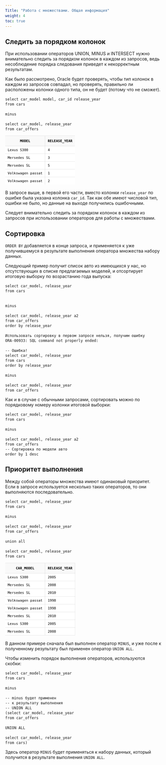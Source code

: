 ```yaml
---
Title: "Работа с множествами. Общая информация"
weight: 4
toc: true
---
```


## Следить за порядком колонок

При использовании операторов UNION, MINUS и INTERSECT нужно внимательно
следить за порядком колонок в каждом из запросов, ведь несоблюдение
порядка следования приведет к некорректным результатам.

Как было рассмотрено, Oracle будет проверять, чтобы тип колонок в каждом
из запросов совпадал, но проверять, правильно ли расположены колонки
одного типа, он не будет (потому что не сможет).

    select car_model model, car_id release_year
    from cars

    minus

    select car_model, release_year
    from car_offers

![](/img/7_unions/col_order_with_error.png)

В запросе выше, в первой его части, вместо колонки `release_year` по
ошибке была указана колонка `car_id`. Так как обе имеют числовой тип,
ошибки не было, но данные на выходе получились ошибочными.

Следует внимательно следить за порядком колонок в каждом из запросов при
использовании операторов для работы с множествами.

## Сортировка

`ORDER BY` добавляется в конце запроса, и применяется к уже
получившемуся в результате выполнения оператора множества набору данных.

Следующий пример получит список авто из имеющихся у нас, но
отсутствующих в списке предлагаемых моделей, и отсортирует итоговую
выборку по возрастанию года выпуска:

    select car_model, release_year
    from cars


    minus

    select car_model, release_year a2
    from car_offers
    order by release_year

    Использовать сортировку в первом запросе нельзя, получим ошибку
    ORA-00933: SQL command not properly ended:

    -- Ошибка!
    select car_model, release_year
    from cars
    order by release_year

    minus

    select car_model, release_year
    from car_offers

Как и в случае с обычными запросами, сортировать можно по порядковому
номеру колонки итоговой выборки:

    select car_model, release_year
    from cars

    minus

    select car_model, release_year a2
    from car_offers
    -- Сортировка по модели авто
    order by 1 desc

## Приоритет выполнения

Между собой операторы множества имеют одинаковый приоритет. Если в
запросе используется несколько таких операторов, то они выполняются
последовательно.

    select car_model, release_year
    from cars

    minus

    select car_model, release_year
    from car_offers

    union all

    select car_model, release_year
    from cars

![](/img/7_unions/sets_priority_1.png)

В данном примере сначала был выполнен оператор `MINUS`, и уже после к
полученному результату был применен оператор `UNION ALL`.

Чтобы изменить порядок выполнения операторов, используются скобки:

    select car_model, release_year
    from cars

    minus

    -- minus будет применен
    -- к результату выполнения
    -- UNION ALL
    (select car_model, release_year
    from car_offers

    UNION ALL

    select car_model, release_year
    from cars)

Здесь оператор `MINUS` будет применяться к набору данных, который
получится в результате выполнения `UNION ALL`.
